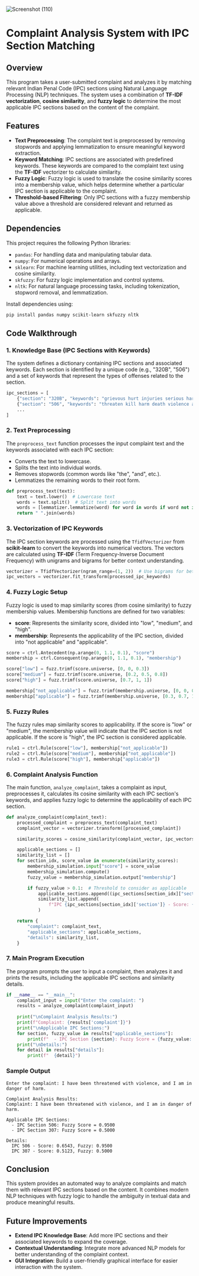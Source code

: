 ![Screenshot (110)](https://github.com/user-attachments/assets/6b770036-3e40-4a38-b084-7c6879f41798)
# Complaint Analysis System with IPC Section Matching

## Overview
This program takes a user-submitted complaint and analyzes it by matching relevant Indian Penal Code (IPC) sections using Natural Language Processing (NLP) techniques. The system uses a combination of **TF-IDF vectorization**, **cosine similarity**, and **fuzzy logic** to determine the most applicable IPC sections based on the content of the complaint.

## Features
- **Text Preprocessing**: The complaint text is preprocessed by removing stopwords and applying lemmatization to ensure meaningful keyword extraction.
- **Keyword Matching**: IPC sections are associated with predefined keywords. These keywords are compared to the complaint text using the **TF-IDF** vectorizer to calculate similarity.
- **Fuzzy Logic**: Fuzzy logic is used to translate the cosine similarity scores into a membership value, which helps determine whether a particular IPC section is applicable to the complaint.
- **Threshold-based Filtering**: Only IPC sections with a fuzzy membership value above a threshold are considered relevant and returned as applicable.

## Dependencies
This project requires the following Python libraries:
- `pandas`: For handling data and manipulating tabular data.
- `numpy`: For numerical operations and arrays.
- `sklearn`: For machine learning utilities, including text vectorization and cosine similarity.
- `skfuzzy`: For fuzzy logic implementation and control systems.
- `nltk`: For natural language processing tasks, including tokenization, stopword removal, and lemmatization.

Install dependencies using:
```bash
pip install pandas numpy scikit-learn skfuzzy nltk
```

## Code Walkthrough

### 1. Knowledge Base (IPC Sections with Keywords)
The system defines a dictionary containing IPC sections and associated keywords. Each section is identified by a unique code (e.g., "320B", "506") and a set of keywords that represent the types of offenses related to the section.

```python
ipc_sections = [
    {"section": "320B", "keywords": "grievous hurt injuries serious harm damage injury"},
    {"section": "506", "keywords": "threaten kill harm death violence abuse"},
    ...
]
```

### 2. Text Preprocessing
The `preprocess_text` function processes the input complaint text and the keywords associated with each IPC section:
- Converts the text to lowercase.
- Splits the text into individual words.
- Removes stopwords (common words like "the", "and", etc.).
- Lemmatizes the remaining words to their root form.

```python
def preprocess_text(text):
    text = text.lower()  # Lowercase text
    words = text.split()  # Split text into words
    words = [lemmatizer.lemmatize(word) for word in words if word not in stop_words]  # Lemmatize and remove stopwords
    return " ".join(words)
```

### 3. Vectorization of IPC Keywords
The IPC section keywords are processed using the `TfidfVectorizer` from **scikit-learn** to convert the keywords into numerical vectors. The vectors are calculated using **TF-IDF** (Term Frequency-Inverse Document Frequency) with unigrams and bigrams for better context understanding.

```python
vectorizer = TfidfVectorizer(ngram_range=(1, 2))  # Use bigrams for better context understanding
ipc_vectors = vectorizer.fit_transform(processed_ipc_keywords)
```

### 4. Fuzzy Logic Setup
Fuzzy logic is used to map similarity scores (from cosine similarity) to fuzzy membership values. Membership functions are defined for two variables:
- **score**: Represents the similarity score, divided into "low", "medium", and "high".
- **membership**: Represents the applicability of the IPC section, divided into "not applicable" and "applicable".

```python
score = ctrl.Antecedent(np.arange(0, 1.1, 0.1), "score")
membership = ctrl.Consequent(np.arange(0, 1.1, 0.1), "membership")

score["low"] = fuzz.trimf(score.universe, [0, 0, 0.3])
score["medium"] = fuzz.trimf(score.universe, [0.2, 0.5, 0.8])
score["high"] = fuzz.trimf(score.universe, [0.7, 1, 1])

membership["not_applicable"] = fuzz.trimf(membership.universe, [0, 0, 0.4])
membership["applicable"] = fuzz.trimf(membership.universe, [0.3, 0.7, 1])
```

### 5. Fuzzy Rules
The fuzzy rules map similarity scores to applicability. If the score is "low" or "medium", the membership value will indicate that the IPC section is not applicable. If the score is "high", the IPC section is considered applicable.

```python
rule1 = ctrl.Rule(score["low"], membership["not_applicable"])
rule2 = ctrl.Rule(score["medium"], membership["not_applicable"])
rule3 = ctrl.Rule(score["high"], membership["applicable"])
```

### 6. Complaint Analysis Function
The main function, `analyze_complaint`, takes a complaint as input, preprocesses it, calculates its cosine similarity with each IPC section's keywords, and applies fuzzy logic to determine the applicability of each IPC section.

```python
def analyze_complaint(complaint_text):
    processed_complaint = preprocess_text(complaint_text)
    complaint_vector = vectorizer.transform([processed_complaint])

    similarity_scores = cosine_similarity(complaint_vector, ipc_vectors)[0]

    applicable_sections = []
    similarity_list = []
    for section_idx, score_value in enumerate(similarity_scores):
        membership_simulation.input["score"] = score_value
        membership_simulation.compute()
        fuzzy_value = membership_simulation.output["membership"]

        if fuzzy_value > 0.1:  # Threshold to consider as applicable
            applicable_sections.append((ipc_sections[section_idx]["section"], fuzzy_value))
            similarity_list.append(
                f"IPC {ipc_sections[section_idx]['section']} - Score: {score_value:.4f}, Fuzzy: {fuzzy_value:.4f}"
            )

    return {
        "complaint": complaint_text,
        "applicable_sections": applicable_sections,
        "details": similarity_list,
    }
```

### 7. Main Program Execution
The program prompts the user to input a complaint, then analyzes it and prints the results, including the applicable IPC sections and similarity details.

```python
if __name__ == "__main__":
    complaint_input = input("Enter the complaint: ")
    results = analyze_complaint(complaint_input)
    
    print("\nComplaint Analysis Results:")
    print(f"Complaint: {results['complaint']}")
    print("\nApplicable IPC Sections:")
    for section, fuzzy_value in results["applicable_sections"]:
        print(f"  - IPC Section {section}: Fuzzy Score = {fuzzy_value:.4f}")
    print("\nDetails:")
    for detail in results["details"]:
        print(f"  {detail}")
```

### Sample Output
```
Enter the complaint: I have been threatened with violence, and I am in danger of harm.

Complaint Analysis Results:
Complaint: I have been threatened with violence, and I am in danger of harm.

Applicable IPC Sections:
  - IPC Section 506: Fuzzy Score = 0.9500
  - IPC Section 307: Fuzzy Score = 0.5000

Details:
  IPC 506 - Score: 0.6543, Fuzzy: 0.9500
  IPC 307 - Score: 0.5123, Fuzzy: 0.5000
```

## Conclusion
This system provides an automated way to analyze complaints and match them with relevant IPC sections based on the content. It combines modern NLP techniques with fuzzy logic to handle the ambiguity in textual data and produce meaningful results.

## Future Improvements
- **Extend IPC Knowledge Base**: Add more IPC sections and their associated keywords to expand the coverage.
- **Contextual Understanding**: Integrate more advanced NLP models for better understanding of the complaint context.
- **GUI Integration**: Build a user-friendly graphical interface for easier interaction with the system.
